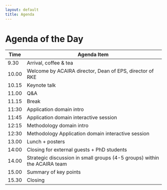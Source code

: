 ```yaml
---
layout: default
title: Agenda
---
```


# Agenda of the Day

| Time   | Agenda Item                                                              |
|--------|--------------------------------------------------------------------------|
| 9.30   | Arrival, coffee & tea                                                    |
| 10.00  | Welcome by ACAIRA director, Dean of EPS, director of RKE                 |
| 10.15  | Keynote talk                                                             |
| 11.00  | Q&A                                                                      |
| 11.15  | Break                                                                    |
| 11:30  | Application domain intro                                                 |
| 11:45  | Application domain interactive session                                   |
| 12:15  | Methodology domain intro                                                 |
| 12:30  | Methodology Application domain interactive session                       |
| 13.00  | Lunch + posters                                                          |
| 14:00  | Closing for external guests + PhD students                               |
| 14.00  | Strategic discussion in small groups (4-5 groups) within the ACAIRA team |
| 15.00  | Summary of key points                                                    |
| 15.30  | Closing                                                                  |
